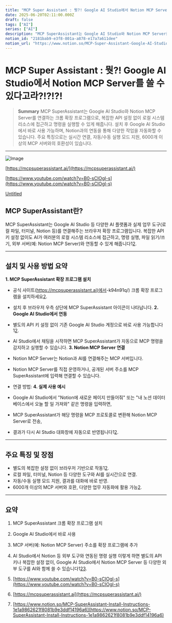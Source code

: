```yaml
---
title: "MCP Super Assistant : 뭣?! Google AI Studio에서 Notion MCP Server를 쓸 수 있다고라?!?!?!"
date: 2025-06-20T02:11:00.000Z
draft: false
tags: ["AI"]
series: ["AI"]
description: "MCP SuperAssistant는 Google AI Studio와 Notion MCP Server를 연결하는 크롬 확장 프로그램으로, 복잡한 API 설정 없이 로컬 시스템 리소스에 접근하고 명령을 실행할 수 있게 해줍니다. 설치 후 Google AI Studio에서 바로 사용 가능하며, Notion과의 연동을 통해 다양한 작업을 자동화할 수 있습니다. 주요 특징으로는 실시간 연결, 자동/수동 실행 모드 지원, 6000개 이상의 MCP 서버와의 호환성이 있습니다."
notion_id: "2181bab9-e3f8-801a-a878-e17a7a611dee"
notion_url: "https://www.notion.so/MCP-Super-Assistant-Google-AI-Studio-Notion-MCP-Server-2181bab9e3f8801aa878e17a7a611dee"
---
```


# MCP Super Assistant : 뭣?! Google AI Studio에서 Notion MCP Server를 쓸 수 있다고라?!?!?!

> **Summary**
> MCP SuperAssistant는 Google AI Studio와 Notion MCP Server를 연결하는 크롬 확장 프로그램으로, 복잡한 API 설정 없이 로컬 시스템 리소스에 접근하고 명령을 실행할 수 있게 해줍니다. 설치 후 Google AI Studio에서 바로 사용 가능하며, Notion과의 연동을 통해 다양한 작업을 자동화할 수 있습니다. 주요 특징으로는 실시간 연결, 자동/수동 실행 모드 지원, 6000개 이상의 MCP 서버와의 호환성이 있습니다.

---

![Image](https://prod-files-secure.s3.us-west-2.amazonaws.com/09ccd4d5-876c-4bba-bbdf-cc77a0a11257/c197eb35-76ac-4ad0-8182-1e0a267348a8/image.png?X-Amz-Algorithm=AWS4-HMAC-SHA256&X-Amz-Content-Sha256=UNSIGNED-PAYLOAD&X-Amz-Credential=ASIAZI2LB466TPRCEMQO%2F20250724%2Fus-west-2%2Fs3%2Faws4_request&X-Amz-Date=20250724T080622Z&X-Amz-Expires=3600&X-Amz-Security-Token=IQoJb3JpZ2luX2VjEAAaCXVzLXdlc3QtMiJIMEYCIQD9WUyjJq6KipSldHIX5SDxTdusc1PDNnoZvIQqcYslwwIhAKI8SHKYyNVgOXfA57E0t%2BuU%2FG0i5Ib%2F4m0CaY%2B8faVQKv8DCCkQABoMNjM3NDIzMTgzODA1Igy44GMl%2FwMXv0fHbcgq3AM%2ByASrGYgtMJzXLeJLY5EspU17cbr9UJX1d3ahSJ3JwAFZ0f1f3d0Ak7D3C8%2FKhtSzyi9XvWFsK1SyQvfKQXUgmmQM6S5wNtePotmnabiWuKKOuI69Y3JEe6GYwEYfvU4UeLZ9sbnl0fa5pWExGFQtkd5%2B%2BUw9xODW4wshkLBelUicye7fw0FkwJ3Z4iaKclPKrt4%2Bd3fWQDR9K8Axrj7qKnBHpBILkYpTy2dTD82SlUDIPWWCmhf%2Bs90WZlSKGccqFF%2FI75VP5%2BNRAW3kHsZCYu%2BdLJtoqHGBUloK%2FiZO5IBjCsfbZVRMTSqeNCf5X2FWLUoLovdRN%2FkfJiffCtxjO4amsxxCuorVVmNj%2BlsnfISSUKgLCUoPeusnmfuEUSM%2Bm6gavw%2BL1sScVX4OQXLsdRnxojY4ddXvBTHtMtxFuAnsMHGvgLh5HCz9tV03OI%2BnEkOP8BiRcfE8jQZakEe%2FzXPP%2F%2FpitlxvsDBkhbw0W5FEAXVzry6jpxq5ijpRO0gcPSGPFVw1j8LaEyNo%2BlydxvJoDs7kIWLvL8FWD4p5OPM9VwSl9Ddg%2ByBN7e93Cf6SHzp5KiHiAFRqcaMIh2mkreE%2FYuVJVsoGHggiIR3qcc9higxg5kJOUw%2FqFTDdzofEBjqkAbsyXEQcZbitFCWXBzjZCdov3Jm0yVsegXxiGKcp3EKgu8%2BN50DEaxiCkH9%2FLKaev1AVz43aPkuk%2FDK9u6o3ag314rNvoJO%2FW3v4yVN1lIJRh%2BsWFjbXYlVJWe8uiXxcvTQtxZTHx1qHxyG%2Fa4KCdqDMAfQ7GOzpTX972PnH9RHcfeRI3YCFj6iJjhUVUAXqNKojmRBTRan8l4t6jaXQy1ueCo76&X-Amz-Signature=f461e9dca2dddd23719ab5343fa218638ca6efb8d9e79e5247234d1271bf3021&X-Amz-SignedHeaders=host&x-amz-checksum-mode=ENABLED&x-id=GetObject)

[https://mcpsuperassistant.ai/](https://mcpsuperassistant.ai/)

[https://www.youtube.com/watch?v=B0-sCIOgI-s](https://www.youtube.com/watch?v=B0-sCIOgI-s)

[Untitled](https://www.notion.so/1e1a9862621f8081b9e3ddf14196a6f7) 

## MCP SuperAssistant란?

MCP SuperAssistant는 Google AI Studio 등 다양한 AI 플랫폼과 실제 업무 도구(로컬 파일, 터미널, Notion 등)를 연결해주는 브라우저 확장 프로그램입니다. 복잡한 API 키 설정 없이도 AI가 여러분의 로컬 시스템 리소스에 접근하고, 명령 실행, 파일 읽기/쓰기, 외부 서버(예: Notion MCP Server)와 연동할 수 있게 해줍니다1[2](https://mcpsuperassistant.ai/).

---

## 설치 및 사용 방법 요약

**1. MCP SuperAssistant 확장 프로그램 설치**

- 공식 사이트([https://mcpsuperassistant.ai)에서](https://mcpsuperassistant.xn--ai)-k94n91q/) 크롬 확장 프로그램을 설치하세요[2](https://mcpsuperassistant.ai/).
- 설치 후 브라우저 우측 상단에 MCP SuperAssistant 아이콘이 나타납니다.
**2. Google AI Studio에서 연동**

- 별도의 API 키 설정 없이 기존 Google AI Studio 계정으로 바로 사용 가능합니다1[2](https://mcpsuperassistant.ai/).
- AI Studio에서 채팅을 시작하면 MCP SuperAssistant가 자동으로 MCP 명령을 감지하고 실행할 수 있습니다.
**3. Notion MCP Server 연결**

- Notion MCP Server는 Notion과 AI를 연결해주는 MCP 서버입니다.
- Notion MCP Server를 직접 운영하거나, 공개된 서버 주소를 MCP SuperAssistant에 입력해 연결할 수 있습니다.
- 연결 방법:
**4. 실제 사용 예시**

- Google AI Studio에서 "Notion에 새로운 페이지 만들어줘" 또는 "내 노션 데이터베이스에서 오늘 할 일 가져와" 같은 명령을 입력하면,
- MCP SuperAssistant가 해당 명령을 MCP 프로토콜로 변환해 Notion MCP Server로 전송,
- 결과가 다시 AI Studio 대화창에 자동으로 반영됩니다1[2](https://mcpsuperassistant.ai/).
---

## 주요 특징 및 장점

- 별도의 복잡한 설정 없이 브라우저 기반으로 작동1[2](https://mcpsuperassistant.ai/).
- 로컬 파일, 터미널, Notion 등 다양한 도구와 AI를 실시간으로 연결.
- 자동/수동 실행 모드 지원, 결과를 대화에 바로 반영.
- 6000개 이상의 MCP 서버와 호환, 다양한 업무 자동화에 활용 가능[2](https://mcpsuperassistant.ai/).
---

## 요약

1. MCP SuperAssistant 크롬 확장 프로그램 설치
1. Google AI Studio에서 바로 사용
1. MCP 서버(예: Notion MCP Server) 주소를 확장 프로그램에 추가
1. AI Studio에서 Notion 등 외부 도구와 연동된 명령 실행
이렇게 하면 별도의 API 키나 복잡한 설정 없이, Google AI Studio에서 Notion MCP Server 등 다양한 외부 도구를 AI와 함께 쓸 수 있습니다1[2](https://mcpsuperassistant.ai/)[3](https://www.notion.so/MCP-SuperAssistant-Install-Instructions-1e1a9862621f8081b9e3ddf14196a6).

1. [https://www.youtube.com/watch?v=B0-sCIOgI-s](https://www.youtube.com/watch?v=B0-sCIOgI-s)
1. [https://mcpsuperassistant.ai](https://mcpsuperassistant.ai/)
1. [https://www.notion.so/MCP-SuperAssistant-Install-Instructions-1e1a9862621f8081b9e3ddf14196a6](https://www.notion.so/MCP-SuperAssistant-Install-Instructions-1e1a9862621f8081b9e3ddf14196a6)
